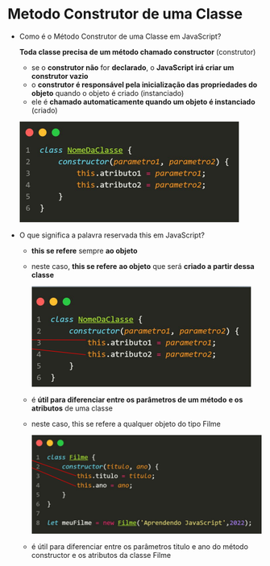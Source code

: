 # Metodo Construtor de uma Classe

- Como é o Método Construtor de uma Classe em JavaScript?
    
    **Toda classe precisa de um método chamado constructor** (construtor)
    
    - se o **construtor não** for **declarado**, o **JavaScript irá criar um construtor vazio**
    - o **construtor é responsável pela inicialização das propriedades do objeto** quando o objeto é criado (instanciado)
    - ele é **chamado automaticamente quando um objeto é instanciado** (criado)
    
    ![Untitled](Metodo%20Construtor%20de%20uma%20Classe%203a34f0f6bd96415dba3140d098fef158/Untitled.png)
    
- O que significa a palavra reservada this em JavaScript?
    - **this se refere** sempre **ao objeto**
    - neste caso, **this se refere** **ao objeto** que será **criado a partir dessa classe**
        
        ![Untitled](Metodo%20Construtor%20de%20uma%20Classe%203a34f0f6bd96415dba3140d098fef158/Untitled%201.png)
        
    - é **útil para diferenciar entre os parâmetros de um método** **e os atributos** de uma classe
    - neste caso, this se refere a qualquer objeto do tipo Filme
        
        ![Untitled](Metodo%20Construtor%20de%20uma%20Classe%203a34f0f6bd96415dba3140d098fef158/Untitled%202.png)
        
    - é útil para diferenciar entre os parâmetros titulo e ano do método constructor e os atributos da classe Filme